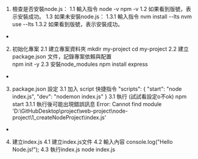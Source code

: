 1. 檢查是否安裝node.js：
   1.1 輸入指令
       node -v
       npm -v
   1.2 如果看到版號，表示安裝成功。
   1.3 如果未安裝node.js：
       1.3.1 輸入指令
             nvm install --lts
             nvm use --lts
       1.3.2 如果看到版號，表示安裝成功。
-
2. 初始化專案
   2.1 建立專案資料夾
       mkdir my-project
       cd my-project
   2.2 建立package.json 文件，記錄專案依賴與配置  
       npm init -y
   2.3 安裝node_modules
       npm install express
-
3. package.json 設定
   3.1 加入 script 快捷指令
   "scripts": {
        "start": "node index.js",
        "dev": "nodemon index.js"
    }
   3.1 執行 (試試看設定o不ok)
       npm start
       3.1.1 執行後可能出現錯誤訊息
             Error: Cannot find module 'D:\GitHubDesktop\project\web-project\node-project\1_createNodeProject\index.js'
-
4. 建立index.js
   4.1 建立index.js文件
   4.2 輸入內容
       console.log("Hello Node.js!");
   4.3 執行index.js
       node index.js